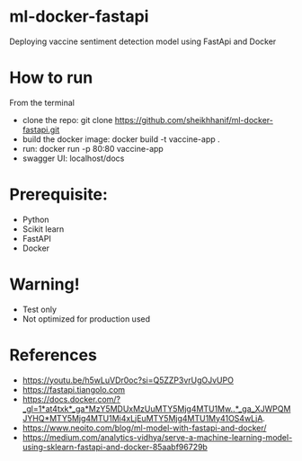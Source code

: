 # ml-docker-fastapi
Deploying vaccine sentiment detection model using FastApi and Docker 

# How to run
From the terminal
- clone the repo: git clone https://github.com/sheikhhanif/ml-docker-fastapi.git
- build the docker image: docker build -t vaccine-app .
- run: docker run -p 80:80 vaccine-app
- swagger UI: localhost/docs

# Prerequisite:
- Python
- Scikit learn
- FastAPI
- Docker

# Warning!
- Test only
- Not optimized for production used

# References
- https://youtu.be/h5wLuVDr0oc?si=Q5ZZP3vrUgOJvUPO
- https://fastapi.tiangolo.com
- https://docs.docker.com/?_gl=1*at4txk*_ga*MzY5MDUxMzUuMTY5Mjg4MTU1Mw..*_ga_XJWPQMJYHQ*MTY5Mjg4MTU1Mi4xLjEuMTY5Mjg4MTU1My41OS4wLjA.
- https://www.neoito.com/blog/ml-model-with-fastapi-and-docker/
- https://medium.com/analytics-vidhya/serve-a-machine-learning-model-using-sklearn-fastapi-and-docker-85aabf96729b

